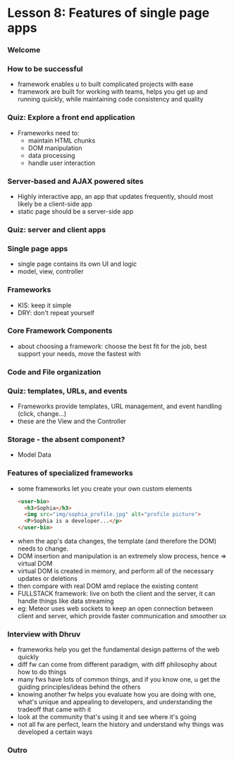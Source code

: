 # Lesson 8: Features of single page apps

### Welcome
### How to be successful
* framework enables u to built complicated projects with ease
* framework are built for working with teams, helps you get up and running quickly, while maintaining code consistency and quality

### Quiz: Explore a front end application
* Frameworks need to:
  * maintain HTML chunks
  * DOM manipulation
  * data processing
  * handle user interaction

### Server-based and AJAX powered sites
* Highly interactive app, an app that updates frequently, should most likely be a client-side app
* static page should be a server-side app

### Quiz: server and client apps
### Single page apps
* single page contains its own UI and logic
* model, view, controller

### Frameworks
* KIS: keep it simple
* DRY: don't repeat yourself

### Core Framework Components
* about choosing a framework: choose the best fit for the job, best support your needs, move the fastest with

### Code and File organization
### Quiz: templates, URLs, and events
* Frameworks provide templates, URL management, and event handling (click, change...)
* these are the View and the Controller

### Storage - the absent component?
* Model Data

### Features of specialized frameworks
* some frameworks let you create your own custom elements
  ```html
  <user-bio>
    <h3>Sophia</h3>
    <img src="img/sophia_profile.jpg" alt="profile picture">
    <P>Sophia is a developer...</p>
  </user-bio>
  ```
* when the app's data changes, the template (and therefore the DOM) needs to change.
* DOM insertion and manipulation is an extremely slow process, hence => virtual DOM
* virtual DOM is created in memory, and perform all of the necessary updates or deletions
* then compare with real DOM amd replace the existing content
* FULLSTACK framework: live on both the client and the server, it can handle things like data streaming
* eg: Meteor uses web sockets to keep an open connection between client and server, which provide faster communication and smoother ux

### Interview with Dhruv
* frameworks help you get the fundamental design patterns of the web quickly
* diff fw can come from different paradigm, with diff philosophy about how to do things
* many fws have lots of common things, and if you know one, u get the guiding principles/ideas behind the others
* knowing another fw helps you evaluate how you are doing with one, what's unique and appealing to developers, and understanding the tradeoff that came with it
* look at the community that's using it and see where it's going
* not all fw are perfect, learn the history and understand why things was developed a certain ways

### Outro
